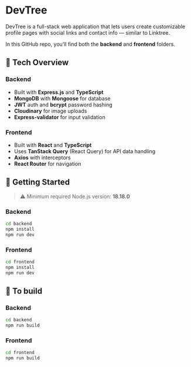 # DevTree

DevTree is a full-stack web application that lets users create customizable profile pages with social links and contact info — similar to Linktree.

In this GitHub repo, you’ll find both the **backend** and **frontend** folders.

## 🔧 Tech Overview

### Backend
- Built with **Express.js** and **TypeScript**
- **MongoDB** with **Mongoose** for database
- **JWT** auth and **bcrypt** password hashing
- **Cloudinary** for image uploads
- **Express-validator** for input validation

### Frontend
- Built with **React** and **TypeScript**
- Uses **TanStack Query** (React Query) for API data handling
- **Axios** with interceptors
- **React Router** for navigation

## 🚀 Getting Started

> ⚠️ Minimum required Node.js version: **18.18.0**

### Backend
```bash
cd backend  
npm install  
npm run dev
```
### Frontend
```bash
cd frontend  
npm install  
npm run dev
```
## 🚧 To build
### Backend
```bash
cd backend
npm run build
```
### Frontend
```bash
cd frontend
npm run build
```
